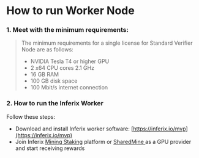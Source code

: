 # How to run Worker Node

### 1.  **Meet with the minimum requirements:**

> The minimum requirements for a single license for Standard Verifier Node are as follows:
>
> * NVIDIA Tesla T4 or higher GPU
> * 2 x64 CPU cores 2.1 GHz
> * 16 GB RAM
> * 100 GB disk space
> * 100 Mbit/s internet connection



### 2. How to run the Inferix Worker

Follow these steps:

* Download and install Inferix worker software: [https://inferix.io/mvp](https://inferix.io/mvp)
* Join Inferix [Mining Staking](https://provider.inferix.io/) platform or [SharedMine ](https://sharedmine.inferix.io/)as a GPU provider and start receiving rewards
